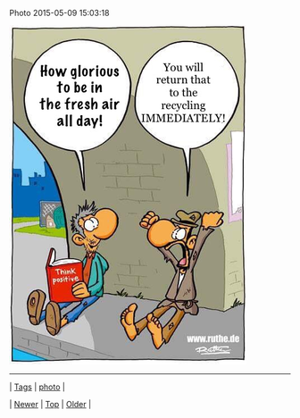 <!--
title: Photo 2015-05-09 15
date: 2020-06-28T15:27:00.079Z
tags: photo
-->


Photo 2015-05-09 15:03:18

![](118526970314-0.jpg)

<!--BOTTOM-POST-NAVIGATION-->
---

| [Tags](tags.md) | [photo](tag-photo.md) |

| [Newer](118511776824.md) | [Top](index.md) | [Older](118527292974.md) |